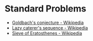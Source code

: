 # Standard Problems

- [Goldbach's conjecture - Wikipedia](https://en.wikipedia.org/wiki/Goldbach%27s_conjecture)
- [Lazy caterer's sequence - Wikipedia](https://en.wikipedia.org/wiki/Lazy_caterer%27s_sequence)
- [Sieve of Eratosthenes - Wikipedia](https://en.wikipedia.org/wiki/Sieve_of_Eratosthenes)